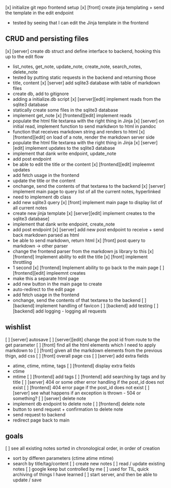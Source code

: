 [x] initialize git repo frontend setup 
[x] [front] create jinja templating + send the template in the edit endpoint
  - tested by seeing that I can edit the Jinja template in the frontend

## CRUD and persisting files
[x] [server] create db struct and define interface to backend, hooking this up to the edit flow
  - list_notes, get_note, update_note, create_note, search_notes, delete_note
  - tested by putting static requests in the backend and returning those
  - title, content
[x] [server] add sqlite3 database with table of markdown files
  - create db, add to gitignore
  - adding a initialize.db script
[x] [server][edit] implement reads from the sqlite3 database
  - statically create some files in the sqlite3 database
  - implement get_note
[x] [frontend][edit] implement reads
  - populate the html file textarea with the right thing in Jinja
[x] [server] on initial read, implement function to send markdwon to html in pandoc
  - function that receives markdown string and renders to html
[x] [frontend][edit] on load of a note, render the markdown server side
  - populate the html file textarea with the right thing in Jinja
[x] [server][edit] implement updates to the sqlite3 database
  - implement that dank write endpoint, update_note
  - add post endpoint
  - be able to edit the title or the content
[x] [frontend][edit] impleemnt updates
  - add fetch usage in the frontend
  - update the title or the content
  - onchange, send the contents of that textarea to the backend
[x] [server] implement main page to query list of all the current notes, hyperlinked
  - need to implement db class
  - add new sqlite3 query
[x] [front] implement main page to display list of all current notes
  - create new jinja template
[x] [server][edit] implement creates to the sqlite3 database]
  - implement that dank write endpoint, create_note
  - add post endpoint
[x] [server] add new post endpoint to receive + send back markdown parsed as html
  - be able to send markdown, return html
[x] [front] post query to markdown -> other parser
  - change the frontend parser from the markdown js library to this
[x] [frontend] Implement ability to edit the title
[x] [front] implement throttling
  - 1 second
[x] [frontend] Implement ability to go back to the main page
[ ] [frontend][edit] impleemnt creates
  - make this a separate html page
  - add new button in the main page to create
  - auto-redirect to the edit page
  - add fetch usage in the frontend
  - onchange, send the contents of that textarea to the backend
[ ] [backend] implement handling of favicon
[ ] [backend] add testing
[ ] [backend] add logging - logging all requests

## wishlist
[ ] [server] autosave
[ ] [server][edit] change the post id from route to the get parameter
[ ] [front] find all the html elements which I need to apply markdown to
[ ] [front] given all the markdown elements from the previous thign, add css
[ ] [front] overall page css
[ ] [server] add extra fields 
  - atime, ctime, mtime, tags
[ ] [frontend] display extra fields
  - ctime
  - mtime
[ ] [frontend] add tags
[ ] [frontend] add searching by tags and by title
[ ] [server] 404 or some other error handling if the post_id does not exist
[ ] [frontend] 404 error page if the post_id does not exist
[ ] [server] see what happens if an exception is thrown - 504 or something?
[ ] [server] delete note
  - implement db endpoint to delete note
[ ] [frontend] delete note
  - button to send request + confirmation to delete note
  - send request to backend
  - redirect page back to main

## goals

[ ] see all existing notes sorted in chronological order, in order of creation
  - sort by differen parameters (ctime atime mtime)
  - search by title/tag/content
[ ] create new notes
[ ] read / update existing notes
[ ] google keep but controlled by me
[ ] used for TIL, quick archiving of things I have learned
[ ] start server, and then be able to update / save 
